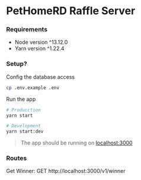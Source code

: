 # PetHomeRD Raffle Server

### Requirements 
* Node version ^13.12.0
* Yarn version ^1.22.4

### Setup?
Config the database access

 ``` sh 
cp .env.example .env
```

Run the app
```sh
# Producction
yarn start

# Development
yarn start:dev
```
> The app should be running on [localhost:3000](http://localhost:3000)

### Routes
Get Winner: GET http://localhost:3000/v1/winner

